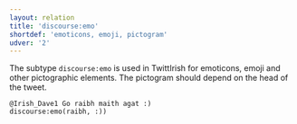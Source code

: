 ```yaml
---
layout: relation
title: 'discourse:emo'
shortdef: 'emoticons, emoji, pictogram'
udver: '2'
---
```


The subtype `discourse:emo` is used in TwittIrish for emoticons, emoji and other pictographic elements. The pictogram should depend on the head of the tweet.

~~~ sdparse
@Irish_Dave1 Go raibh maith agat :)
discourse:emo(raibh, :)) 
~~~ 
<!-- Interlanguage links updated Út 9. května 2023, 20:04:13 CEST -->
